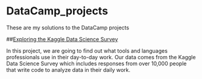 # DataCamp_projects

These are my solutions to the DataCamp projects

##[Exploring the Kaggle Data Science Survey](https://github.com/Baroj-MoU/DataCamp_projects/blob/main/R/Exploring%20the%20Kaggle%20Data%20Science%20Survey/notebook.ipynb)

In this project, we are going to find out what tools and languages professionals use in their day-to-day work. Our data comes from the Kaggle Data Science Survey which includes responses from over 10,000 people that write code to analyze data in their daily work.

